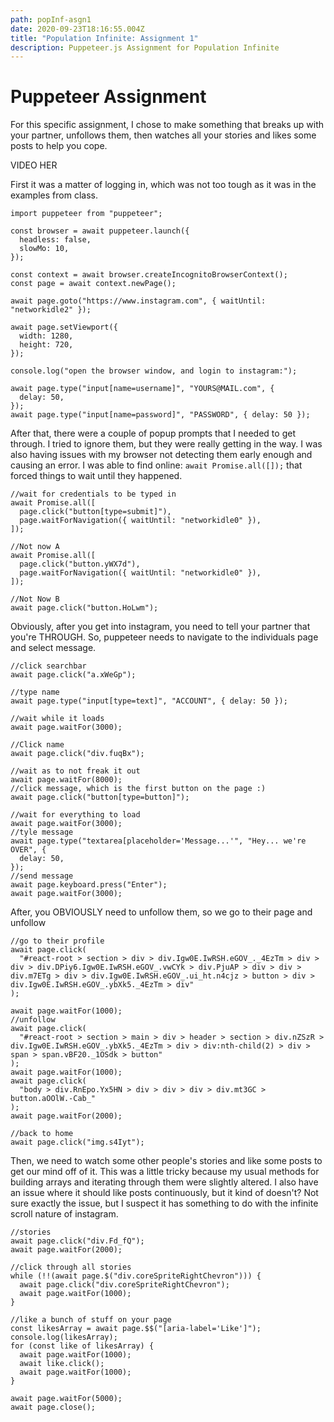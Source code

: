 ```yaml
---
path: popInf-asgn1
date: 2020-09-23T18:16:55.004Z
title: "Population Infinite: Assignment 1"
description: Puppeteer.js Assignment for Population Infinite
---
```

# Puppeteer Assignment

For this specific assignment, I chose to make something that breaks up with your partner, unfollows them, then watches all your stories and likes some posts to help you cope. 

VIDEO HER

First it was a matter of logging in, which was not too tough as it was in the examples from class.

```
import puppeteer from "puppeteer";

const browser = await puppeteer.launch({
  headless: false,
  slowMo: 10,
});

const context = await browser.createIncognitoBrowserContext();
const page = await context.newPage();

await page.goto("https://www.instagram.com", { waitUntil: "networkidle2" });

await page.setViewport({
  width: 1280,
  height: 720,
});

console.log("open the browser window, and login to instagram:");

await page.type("input[name=username]", "YOURS@MAIL.com", {
  delay: 50,
});
await page.type("input[name=password]", "PASSWORD", { delay: 50 });
```

After that, there were a couple of popup prompts that I needed to get through. I tried to ignore them, but they were really getting in the way. I was also having issues with my browser not detecting them early enough and causing an error. I was able to find online: ```await Promise.all([]);``` that forced things to wait until they happened. 

```
//wait for credentials to be typed in
await Promise.all([
  page.click("button[type=submit]"),
  page.waitForNavigation({ waitUntil: "networkidle0" }),
]);

//Not now A
await Promise.all([
  page.click("button.yWX7d"),
  page.waitForNavigation({ waitUntil: "networkidle0" }),
]);

//Not Now B
await page.click("button.HoLwm");
```
Obviously, after you get into instagram, you need to tell your partner that you're THROUGH. So, puppeteer needs to navigate to the individuals page and select message. 

```//Send a Message over insta DM
//click searchbar
await page.click("a.xWeGp");

//type name
await page.type("input[type=text]", "ACCOUNT", { delay: 50 });

//wait while it loads
await page.waitFor(3000);

//Click name
await page.click("div.fuqBx");

//wait as to not freak it out
await page.waitFor(8000);
//click message, which is the first button on the page :)
await page.click("button[type=button]");

//wait for everything to load
await page.waitFor(3000);
//tyle message
await page.type("textarea[placeholder='Message...'", "Hey... we're OVER", {
  delay: 50,
});
//send message
await page.keyboard.press("Enter");
await page.waitFor(3000);
```
After, you OBVIOUSLY need to unfollow them, so we go to their page and unfollow

```
//go to their profile
await page.click(
  "#react-root > section > div > div.Igw0E.IwRSH.eGOV_._4EzTm > div > div > div.DPiy6.Igw0E.IwRSH.eGOV_.vwCYk > div.PjuAP > div > div > div.m7ETg > div > div.Igw0E.IwRSH.eGOV_.ui_ht.n4cjz > button > div > div.Igw0E.IwRSH.eGOV_.ybXk5._4EzTm > div"
);

await page.waitFor(1000);
//unfollow
await page.click(
  "#react-root > section > main > div > header > section > div.nZSzR > div.Igw0E.IwRSH.eGOV_.ybXk5._4EzTm > div > div:nth-child(2) > div > span > span.vBF20._1OSdk > button"
);
await page.waitFor(1000);
await page.click(
  "body > div.RnEpo.Yx5HN > div > div > div > div.mt3GC > button.aOOlW.-Cab_"
);
await page.waitFor(2000);

//back to home
await page.click("img.s4Iyt");
```
Then, we need to watch some other people's stories and like some posts to get our mind off of it. This was a little tricky because my usual methods for building arrays and iterating through them were slightly altered. I also have an issue where it should like posts continuously, but it kind of doesn't? Not sure exactly the issue, but I suspect it has something to do with the infinite scroll nature of instagram. 

```
//stories
await page.click("div.Fd_fQ");
await page.waitFor(2000);

//click through all stories
while (!!(await page.$("div.coreSpriteRightChevron"))) {
  await page.click("div.coreSpriteRightChevron");
  await page.waitFor(1000);
}

//like a bunch of stuff on your page
const likesArray = await page.$$("[aria-label='Like']");
console.log(likesArray);
for (const like of likesArray) {
  await page.waitFor(1000);
  await like.click();
  await page.waitFor(1000);
}

await page.waitFor(5000);
await page.close();
```
